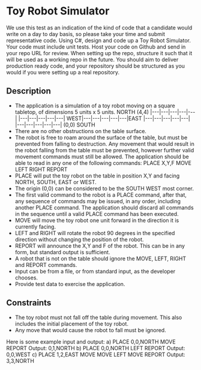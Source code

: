 # Toy Robot Simulator


We use this test as an indication of the kind of code that a candidate would write on a day to
day basis, so please take your time and submit representative code.
Using C#, design and code up a Toy Robot Simulator. Your code must include unit tests.
Host your code on Github and send in your repo URL for review. When setting up the repo,
structure it such that it will be used as a working repo in the future. You should aim to deliver
production ready code, and your repository should be structured as you would if you were
setting up a real repository.

## Description
- The application is a simulation of a toy robot moving on a square tabletop, of
dimensions 5 units x 5 units.
            NORTH     (4,4)
    |---|---|---|---|---|
    |---|---|---|---|---|
WEST|---|---|---|---|---|EAST
    |---|---|---|---|---|
    |---|---|---|---|---|
  (0,0)     SOUTH
- There are no other obstructions on the table surface.
- The robot is free to roam around the surface of the table, but must be prevented from
falling to destruction. Any movement that would result in the robot falling from the
table must be prevented, however further valid movement commands must still be
allowed.
The application should be able to read in any one of the following commands:
PLACE X,Y,F
MOVE
LEFT
RIGHT
REPORT
- PLACE will put the toy robot on the table in position X,Y and facing NORTH, SOUTH,
EAST or WEST.
- The origin (0,0) can be considered to be the SOUTH WEST most corner.
- The first valid command to the robot is a PLACE command, after that, any sequence
of commands may be issued, in any order, including another PLACE command. The
application should discard all commands in the sequence until a valid PLACE
command has been executed.
- MOVE will move the toy robot one unit forward in the direction it is currently facing.
- LEFT and RIGHT will rotate the robot 90 degrees in the specified direction without
changing the position of the robot.
- REPORT will announce the X,Y and F of the robot. This can be in any form, but
standard output is sufficient.
- A robot that is not on the table should ignore the MOVE, LEFT, RIGHT and REPORT
commands.
- Input can be from a file, or from standard input, as the developer chooses.
- Provide test data to exercise the application.

## Constraints
- The toy robot must not fall off the table during movement. This also includes the initial
placement of the toy robot.
- Any move that would cause the robot to fall must be ignored.

Here is some example input and output:
a)
PLACE 0,0,NORTH
MOVE
REPORT
Output: 0,1,NORTH
b)
PLACE 0,0,NORTH
LEFT
REPORT
Output: 0,0,WEST
c)
PLACE 1,2,EAST
MOVE
MOVE
LEFT
MOVE
REPORT
Output: 3,3,NORTH
